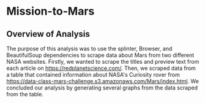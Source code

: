 # Mission-to-Mars

## Overview of Analysis
The purpose of this analysis was to use the splinter, Browser, and BeautifulSoup dependencies to scrape data about Mars from two different NASA websites.   Firstly, we wanted to scrape the titles and preview text from each article on https://redplanetscience.com/.   Then, we scraped data from a table that contained information about NASA's Curiosity rover from https://data-class-mars-challenge.s3.amazonaws.com/Mars/index.html.   We concluded our analysis by generating several graphs from the data scraped from the table.
